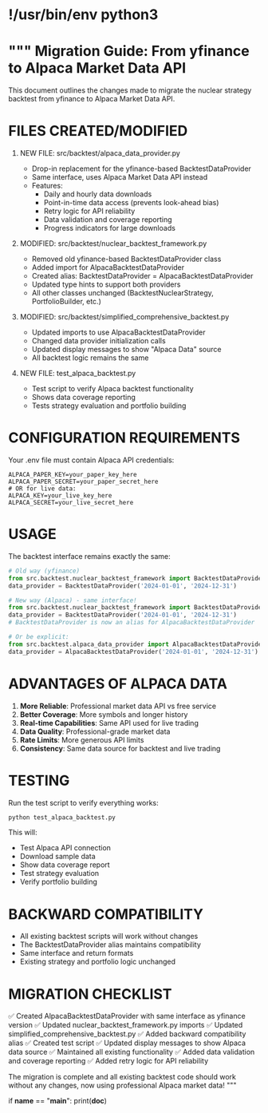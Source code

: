 # !/usr/bin/env python3
"""
Migration Guide: From yfinance to Alpaca Market Data API
========================================================

This document outlines the changes made to migrate the nuclear strategy backtest
from yfinance to Alpaca Market Data API.

FILES CREATED/MODIFIED
=======================

1. NEW FILE: src/backtest/alpaca_data_provider.py
   - Drop-in replacement for the yfinance-based BacktestDataProvider
   - Same interface, uses Alpaca Market Data API instead
   - Features:
     - Daily and hourly data downloads
     - Point-in-time data access (prevents look-ahead bias)
     - Retry logic for API reliability
     - Data validation and coverage reporting
     - Progress indicators for large downloads

2. MODIFIED: src/backtest/nuclear_backtest_framework.py
   - Removed old yfinance-based BacktestDataProvider class
   - Added import for AlpacaBacktestDataProvider
   - Created alias: BacktestDataProvider = AlpacaBacktestDataProvider
   - Updated type hints to support both providers
   - All other classes unchanged (BacktestNuclearStrategy, PortfolioBuilder, etc.)

3. MODIFIED: src/backtest/simplified_comprehensive_backtest.py
   - Updated imports to use AlpacaBacktestDataProvider
   - Changed data provider initialization calls
   - Updated display messages to show "Alpaca Data" source
   - All backtest logic remains the same

4. NEW FILE: test_alpaca_backtest.py
   - Test script to verify Alpaca backtest functionality
   - Shows data coverage reporting
   - Tests strategy evaluation and portfolio building

CONFIGURATION REQUIREMENTS
===========================

Your .env file must contain Alpaca API credentials:

```
ALPACA_PAPER_KEY=your_paper_key_here
ALPACA_PAPER_SECRET=your_paper_secret_here
# OR for live data:
ALPACA_KEY=your_live_key_here
ALPACA_SECRET=your_live_secret_here
```

USAGE
======

The backtest interface remains exactly the same:

```python
# Old way (yfinance)
from src.backtest.nuclear_backtest_framework import BacktestDataProvider
data_provider = BacktestDataProvider('2024-01-01', '2024-12-31')

# New way (Alpaca) - same interface!
from src.backtest.nuclear_backtest_framework import BacktestDataProvider
data_provider = BacktestDataProvider('2024-01-01', '2024-12-31')
# BacktestDataProvider is now an alias for AlpacaBacktestDataProvider

# Or be explicit:
from src.backtest.alpaca_data_provider import AlpacaBacktestDataProvider
data_provider = AlpacaBacktestDataProvider('2024-01-01', '2024-12-31')
```

ADVANTAGES OF ALPACA DATA
=========================

1. **More Reliable**: Professional market data API vs free service
2. **Better Coverage**: More symbols and longer history
3. **Real-time Capabilities**: Same API used for live trading
4. **Data Quality**: Professional-grade market data
5. **Rate Limits**: More generous API limits
6. **Consistency**: Same data source for backtest and live trading

TESTING
========

Run the test script to verify everything works:

```bash
python test_alpaca_backtest.py
```

This will:

- Test Alpaca API connection
- Download sample data
- Show data coverage report
- Test strategy evaluation
- Verify portfolio building

BACKWARD COMPATIBILITY
======================

- All existing backtest scripts will work without changes
- The BacktestDataProvider alias maintains compatibility
- Same interface and return formats
- Existing strategy and portfolio logic unchanged

MIGRATION CHECKLIST
===================

✅ Created AlpacaBacktestDataProvider with same interface as yfinance version
✅ Updated nuclear_backtest_framework.py imports
✅ Updated simplified_comprehensive_backtest.py
✅ Added backward compatibility alias
✅ Created test script
✅ Updated display messages to show Alpaca data source
✅ Maintained all existing functionality
✅ Added data validation and coverage reporting
✅ Added retry logic for API reliability

The migration is complete and all existing backtest code should work
without any changes, now using professional Alpaca market data!
"""

if **name** == "**main**":
    print(**doc**)
